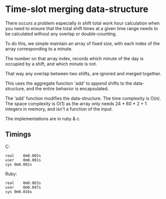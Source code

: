 # Time-slot merging data-structure

There occurs a problem especially in shift total work hour calculation when you need to ensure that the total shift times at a given time range needs to be calculated without any overlap or double-counting.

To do this, we simple maintain an array of fixed size, with each index of the array corresponding to a minute.

The number on that array index, records which minute of the day is occupied by a shift, and which minute is not.

That way any overlap between two shifts, are ignored and merged together.

This uses the aggregate function 'add' to append shifts to the data-structure, and the entire behavior is encapsulated.

The 'add' function modifies the data-structure. The time complexity is O(n). The space complexity is O(1) as the array only needs 24 * 60 * 2 + 1 integers in memory, and isn't a function of the input.

The implementations are in ruby & c.


## Timings

C:

~~~
real	0m0.002s 
user	0m0.001s
sys	0m0.002s
~~~

Ruby:

~~~
real	0m0.063s
user	0m0.047s
sys	0m0.016s
~~~

